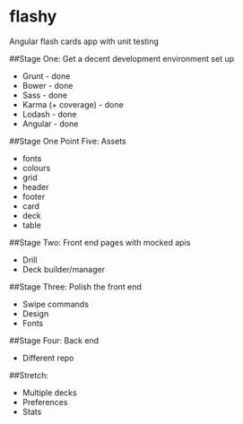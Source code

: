 # flashy
Angular flash cards app with unit testing

##Stage One: Get a decent development environment set up

 - Grunt - done
 - Bower - done
 - Sass - done
 - Karma (+ coverage) - done
 - Lodash - done
 - Angular - done

##Stage One Point Five: Assets

 - fonts
 - colours
 - grid
 - header
 - footer
 - card
 - deck
 - table

##Stage Two: Front end pages with mocked apis

 - Drill
 - Deck builder/manager

##Stage Three: Polish the front end

 - Swipe commands
 - Design
 - Fonts

##Stage Four: Back end

 - Different repo

##Stretch:

 - Multiple decks
 - Preferences
 - Stats